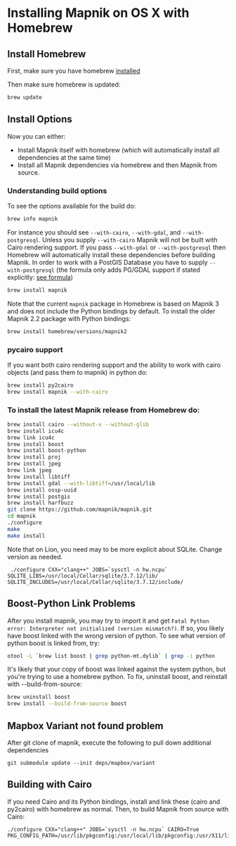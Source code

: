 # Installing Mapnik on OS X with Homebrew

## Install Homebrew

First, make sure you have homebrew [installed](http://github.com/mxcl/homebrew/wiki/installation)

Then make sure homebrew is updated:

```sh
brew update
```

## Install Options

Now you can either:

 - Install Mapnik itself with homebrew (which will automatically install all dependencies at the same time)
 - Install all Mapnik dependencies via homebrew and then Mapnik from source.

### Understanding build options

To see the options available for the build do:

```sh
brew info mapnik
```
For instance you should see `--with-cairo`, `--with-gdal`, and `--with-postgresql`. Unless you supply `--with-cairo` Mapnik will not be built with Cairo rendering support. If you pass `--with-gdal` or `--with-postgresql` then Homebrew will automatically install these dependencies before building Mapnik. 
In order to work with a PostGIS Database you have to supply `--with-postgresql` (the formula only adds PG/GDAL support if stated explicitly: [see formula](https://github.com/Homebrew/homebrew/blob/master/Library/Formula/mapnik.rb#L79-L80))

```sh
brew install mapnik
```

Note that the current `mapnik` package in Homebrew is based on Mapnik 3 and does not include the Python bindings by default. To install the older Mapnik 2.2 package with Python bindings:

```sh
brew install homebrew/versions/mapnik2
```

### pycairo support

If you want both cairo rendering support and the ability to work with cairo objects (and pass them to mapnik) in python do:

```sh
brew install py2cairo
brew install mapnik --with-cairo
```

### To install the latest Mapnik release from Homebrew do:

```sh
brew install cairo --without-x --without-glib
brew install icu4c
brew link icu4c
brew install boost
brew install boost-python
brew install proj
brew install jpeg
brew link jpeg
brew install libtiff
brew install gdal --with-libtiff=/usr/local/lib
brew install ossp-uuid
brew install postgis
brew install harfbuzz
git clone https://github.com/mapnik/mapnik.git
cd mapnik
./configure
make
make install
```

Note that on Lion, you need may to be more explicit about SQLite.  Change version as needed.

```
 ./configure CXX="clang++" JOBS=`sysctl -n hw.ncpu` SQLITE_LIBS=/usr/local/Cellar/sqlite/3.7.12/lib/ SQLITE_INCLUDES=/usr/local/Cellar/sqlite/3.7.12/include/
```

## Boost-Python Link Problems

After you install mapnik, you may try to import it and get `Fatal Python error: Interpreter not initialized (version mismatch?)`. If so, you likely have boost linked with the wrong version of python. To see what version of python boost is linked from, try:

```sh
otool -L `brew list boost | grep python-mt.dylib` | grep -i python
```

It's likely that your copy of boost was linked against the system python, but you're trying to use a homebrew python. To fix, uninstall boost, and reinstall with --build-from-source:

```sh
brew uninstall boost
brew install --build-from-source boost
```

## Mapbox Variant not found problem
After git clone of mapnik, execute the following to pull down additional dependencies
```
git submodule update --init deps/mapbox/variant
```

## Building with Cairo

If you need Cairo and its Python bindings, install and link these (cairo and py2cairo) with homebrew as normal. Then, to build Mapnik from source with Cairo:

```
./configure CXX="clang++" JOBS=`sysctl -n hw.ncpu` CAIRO=True PKG_CONFIG_PATH=/usr/lib/pkgconfig:/usr/local/lib/pkgconfig:/usr/X11/lib/pkgconfig
```